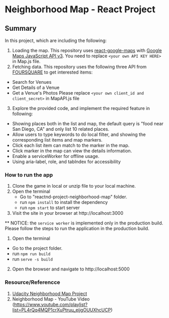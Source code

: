 # Neighborhood Map - React Project

## Summary
In this project, which are including the following:
1. Loading the map. This repository uses [react-google-maps](https://tomchentw.github.io/react-google-maps/) with [Google Maps JavaScript API v3](https://developers.google.com/maps/documentation/javascript/). You need to replace `<your own API KEY HERE>` in Map.js file.
2. Fetching data. This repository uses the following three API from [FOURSQUARE](https://developer.foursquare.com/) to get interested items:
  - Search for Venues
  - Get Details of a Venue
  - Get a Venue's Photos
  Please replace `<your own client_id and client_secret>` in MapAPI.js file
3. Explore the provided code, and implement the required feature in following:
  - Showing places both in the list and map, the default query is "food near San Diego, CA" and only list 10 related places.
  - Allow users to type keywords to do local filter, and showing the corresponding list items and map markers.
  - Click each list item can match to the marker in the map.
  - Click marker in the map can view the details information.
  - Enable a serviceWorker for offline usage.
  - Using aria-label, role, and tabIndex for accessibility

### How to run the app
1. Clone the game in local or unzip file to your local machine.
2. Open the terminal
   - Go to "reactnd-project-neighborhood-map" folder.
   - run `npm install` to install the dependency
   - run `npm start` to start server
4. Visit the site in your browser at http://localhost:3000

** NOTICE: the `service worker` is implemented only in the production build. Please follow the steps to run the application in the production build.
1. Open the terminal
  - Go to the project folder.
  - run `npm run build`
  - run `serve -s build`
2. Open the browser and navigate to http://localhost:5000

### Resource/Referencce
1. [Udacity Neighborhood Map Project](https://www.google.com/url?q=http%3A%2F%2Ftiny.cc%2FNeighborhoodMapProject&sa=D&sntz=1&usg=AFQjCNEtiQETpKmU4YdDfYPMBCq7E44Avw)
2. Neighborhood Map - YouTube Video (https://www.youtube.com/playlist?list=PL4rQq4MQP1crXuPtruu_eijgOUUXhcUCP)
